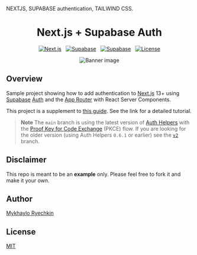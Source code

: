 NEXTJS, SUPABASE authentication, TAILWIND CSS.



<h1 align="center"><b>Next.js</b> + <b>Supabase</b> Auth</h1>

<p align="center" style="display: flex; align-items: center; justify-content: center; gap: 0.75rem;">
  <a href="https://nextjs.org">
    <img src="https://img.shields.io/github/package-json/dependency-version/mryechkin/nextjs-supabase-auth/next?style=for-the-badge" alt="Next.js" />
  </a>
  <a href="https://www.supabase.io">
    <img src="https://img.shields.io/github/package-json/dependency-version/mryechkin/nextjs-supabase-auth/@supabase/supabase-js?color=%2322c55e&style=for-the-badge" alt="Supabase" />
  </a>
  <a href="https://www.supabase.io">
    <img src="https://img.shields.io/github/package-json/dependency-version/mryechkin/nextjs-supabase-auth/@supabase/auth-helpers-nextjs?color=%2322c55e&style=for-the-badge" alt="Supabase" />
  </a>
  <a href="https://github.com/mryechkin/nextjs-supabase-auth/blob/main/LICENSE">
    <img src="https://img.shields.io/github/license/mryechkin/nextjs-supabase-auth?style=for-the-badge" alt="License" />
  </a>
</p>

<p align="center">
  <img src="https://www.misha.wtf/_next/image?url=%2Fblog%2Fsupabase-auth-next-13-pkce%2Fcover.png&w=640&q=100" alt="Banner image" />
</p>

## Overview

Sample project showing how to add authentication to [Next.js](https://nextjs.org/) 13+ using [Supabase](https://www.supabase.io/) [Auth](https://supabase.com/docs/guides/auth) and the [App Router](https://nextjs.org/docs/app) with React Server Components.

This project is a supplement to [this guide](https://misha.wtf/blog/supabase-auth-next-13-pkce). See the link for a detailed tutorial.

> **Note**
> The `main` branch is using the latest version of [Auth Helpers](https://supabase.com/docs/guides/auth/auth-helpers/nextjs) with the [Proof Key for Code Exchange](https://supabase.com/blog/supabase-auth-sso-pkce#introducing-pkce) (PKCE) flow. If you are looking for the older version (using Auth Helpers `0.6.1` or earlier) see the [`v2`](https://github.com/mryechkin/nextjs-supabase-auth/tree/v2) branch.

## Disclaimer

This repo is meant to be an **example** only. Please feel free to fork it and make it your own.

## Author

[Mykhaylo Ryechkin](https://github.com/mryechkin)

## License

[MIT](https://choosealicense.com/licenses/mit/)
